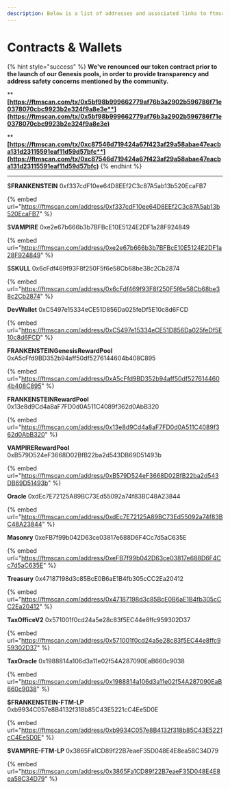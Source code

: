 ```yaml
---
description: Below is a list of addresses and associated links to ftmscan
---
```


# Contracts & Wallets

{% hint style="success" %}
**We've renounced our token contract prior to the launch of our Genesis pools, in order to provide transparency and address safety concerns mentioned by the community.**

****[**https://ftmscan.com/tx/0x5bf98b999662779af76b3a2902b596786f71e0378070cbc9923b2e324f9a8e3e**](https://ftmscan.com/tx/0x5bf98b999662779af76b3a2902b596786f71e0378070cbc9923b2e324f9a8e3e)****

****[**https://ftmscan.com/tx/0xc87546d719424a67f423af29a58abae47eacba131d23115591eaf11d59d57bfc**](https://ftmscan.com/tx/0xc87546d719424a67f423af29a58abae47eacba131d23115591eaf11d59d57bfc)****
{% endhint %}

****

$**FRANKENSTEIN** 0xf337cdF10ee64D8EEf2C3c87A5ab13b520EcaFB7

{% embed url="https://ftmscan.com/address/0xf337cdF10ee64D8EEf2C3c87A5ab13b520EcaFB7" %}

$**VAMPIRE** 0xe2e67b666b3b7BFBcE10E5124E2DF1a28F924849

{% embed url="https://ftmscan.com/address/0xe2e67b666b3b7BFBcE10E5124E2DF1a28F924849" %}

$**SKULL** 0x6cFdf469f93F8f250F5f6e58Cb68be38c2Cb2874

{% embed url="https://ftmscan.com/address/0x6cFdf469f93F8f250F5f6e58Cb68be38c2Cb2874" %}

**DevWallet** 0xC5497e15334eCE51D856Da025feDf5E10c8d6FCD

{% embed url="https://ftmscan.com/address/0xC5497e15334eCE51D856Da025feDf5E10c8d6FCD" %}

**FRANKENSTEINGenesisRewardPool** 0xA5cFfd9BD352b94aff50df5276144604b408C895

{% embed url="https://ftmscan.com/address/0xA5cFfd9BD352b94aff50df5276144604b408C895" %}

**FRANKENSTEINRewardPool** 0x13e8d9Cd4a8aF7FD0d0A511C4089f362d0AbB320

{% embed url="https://ftmscan.com/address/0x13e8d9Cd4a8aF7FD0d0A511C4089f362d0AbB320" %}

**VAMPIRERewardPool** 0xB579D524eF3668D02BfB22ba2d543DB69D51493b

{% embed url="https://ftmscan.com/address/0xB579D524eF3668D02BfB22ba2d543DB69D51493b" %}

**Oracle** 0xdEc7E72125A89BC73Ed55092a74f83BC48A23844

{% embed url="https://ftmscan.com/address/0xdEc7E72125A89BC73Ed55092a74f83BC48A23844" %}

**Masonry** 0xeFB7f99b042D63ce03817e688D6F4Cc7d5aC635E

{% embed url="https://ftmscan.com/address/0xeFB7f99b042D63ce03817e688D6F4Cc7d5aC635E" %}

**Treasury** 0x47187198d3c85BcE0B6aE1B4fb305cCC2Ea20412

{% embed url="https://ftmscan.com/address/0x47187198d3c85BcE0B6aE1B4fb305cCC2Ea20412" %}

**TaxOfficeV2** 0x571001f0cd24a5e28c83f5EC44e8ffc959302D37

{% embed url="https://ftmscan.com/address/0x571001f0cd24a5e28c83f5EC44e8ffc959302D37" %}

**TaxOracle** 0x1988814a106d3a11e02f54A287090EaB660c9038

{% embed url="https://ftmscan.com/address/0x1988814a106d3a11e02f54A287090EaB660c9038" %}

**$FRANKENSTEIN-FTM-LP** 0xb9934C057e8B4132f318b85C43E5221cC4Ee5D0E

{% embed url="https://ftmscan.com/address/0xb9934C057e8B4132f318b85C43E5221cC4Ee5D0E" %}

**$VAMPIRE-FTM-LP** 0x3865Fa1CD89f22B7eaeF35D048E4E8ea58C34D79

{% embed url="https://ftmscan.com/address/0x3865Fa1CD89f22B7eaeF35D048E4E8ea58C34D79" %}

